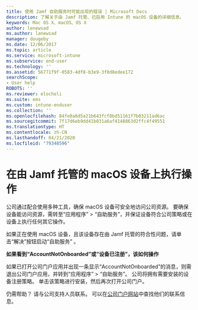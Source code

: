 ```yaml
---
title: 使用 Jamf 自助服务时可能出现的错误 | Microsoft Docs
description: 了解关于由 Jamf 托管、已启用 Intune 的 macOS 设备的详细信息。
keywords: Mac OS X、macOS、OS X
author: lenewsad
ms.author: lanewsad
manager: dougeby
ms.date: 12/06/2017
ms.topic: article
ms.service: microsoft-intune
ms.subservice: end-user
ms.technology: ''
ms.assetid: 56771f9f-0583-4df8-b3e9-3f0d8edee172
searchScope:
- User help
ROBOTS: ''
ms.reviewer: elocholi
ms.suite: ems
ms.custom: intune-enduser
ms.collection: ''
ms.openlocfilehash: 84fe8a6d5a21b643fcf8bd51161f7b03211ad6ac
ms.sourcegitcommit: 7f17d6eb9dd41b031a6af4148863d2ffc4f49551
ms.translationtype: HT
ms.contentlocale: zh-CN
ms.lasthandoff: 04/21/2020
ms.locfileid: "79348596"
---
```

# <a name="performing-actions-on-a-macos-device-managed-by-jamf"></a>在由 Jamf 托管的 macOS 设备上执行操作

公司通过配合使用多种工具，确保 macOS 设备可安全地访问公司资源。 要确保设备能访问资源，需转至“应用程序” > “自助服务”，并保证设备符合公司策略或在设备上执行任何其它操作。

如果正在使用 macOS 设备，且该设备存在由 Jamf 托管的符合性问题，请单击“解决”按钮启动“自助服务”   。

__如果看到“AccountNotOnboarded”或“设备已注册”，该如何操作__

如果已打开公司门户应用并出现一条显示“AccountNotOnboarded”的消息，则需退出公司门户应用，并转到“应用程序” > “自助服务”。 公司将拥有需要安装的设备注册策略。 单击该策略进行安装，然后再次打开公司门户。

仍需帮助？ 请与公司支持人员联系。 可以在[公司门户网站](https://go.microsoft.com/fwlink/?linkid=2010980)中查找他们的联系信息。
